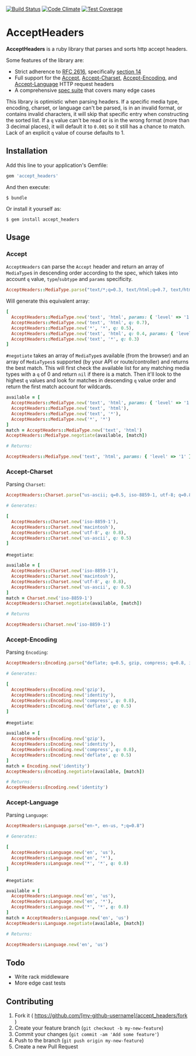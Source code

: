 [![Build Status](https://travis-ci.org/kamui/accept_headers.png)](https://travis-ci.org/kamui/accept_headers)
[![Code Climate](https://codeclimate.com/github/kamui/accept_headers/badges/gpa.svg)](https://codeclimate.com/github/kamui/accept_headers)
[![Test Coverage](https://codeclimate.com/github/kamui/accept_headers/badges/coverage.svg)](https://codeclimate.com/github/kamui/accept_headers)

# AcceptHeaders

**AcceptHeaders** is a ruby library that parses and sorts http accept headers.

Some features of the library are:

  * Strict adherence to [RFC 2616][rfc], specifically [section 14][rfc-sec14]
  * Full support for the [Accept][rfc-sec14-1], [Accept-Charset][rfc-sec14-2],
    [Accept-Encoding][rfc-sec14-3], and [Accept-Language][rfc-sec14-4] HTTP
    request headers
  * A comprehensive [spec suite][spec] that covers many edge cases

This library is optimistic when parsing headers. If a specific media type, encoding, charset, or language can't be parsed, is in an invalid format, or contains invalid characters, it will skip that specific entry when constructing the sorted list. If a `q` value can't be read or is in the wrong format (more than 3 decimal places), it will default it to `0.001` so it still has a chance to match. Lack of an explicit `q` value of course defaults to 1.

[rfc]: http://www.w3.org/Protocols/rfc2616/rfc2616.html
[rfc-sec14]: http://www.w3.org/Protocols/rfc2616/rfc2616-sec14.html
[rfc-sec14-1]: http://www.w3.org/Protocols/rfc2616/rfc2616-sec14.html#sec14.1
[rfc-sec14-2]: http://www.w3.org/Protocols/rfc2616/rfc2616-sec14.html#sec14.2
[rfc-sec14-3]: http://www.w3.org/Protocols/rfc2616/rfc2616-sec14.html#sec14.3
[rfc-sec14-4]: http://www.w3.org/Protocols/rfc2616/rfc2616-sec14.html#sec14.4
[spec]: http://github.com/kamui/accept_headers/tree/master/spec/

## Installation

Add this line to your application's Gemfile:

```ruby
gem 'accept_headers'
```

And then execute:

    $ bundle

Or install it yourself as:

    $ gem install accept_headers

## Usage

### Accept

`AcceptHeaders` can parse the `Accept` header and return an array of `MediaType`s in descending order according to the spec, which takes into account `q` value, `type`/`subtype` and `params` specificity.

```ruby
AcceptHeaders::MediaType.parse("text/*;q=0.3, text/html;q=0.7, text/html;level=1, text/html;level=2;q=0.4, */*;q=0.5")
```

Will generate this equivalent array:

```ruby
[
  AcceptHeaders::MediaType.new('text', 'html', params: { 'level' => '1' }),
  AcceptHeaders::MediaType.new('text', 'html', q: 0.7),
  AcceptHeaders::MediaType.new('*', '*', q: 0.5),
  AcceptHeaders::MediaType.new('text', 'html', q: 0.4, params: { 'level' => '2' }),
  AcceptHeaders::MediaType.new('text', '*', q: 0.3)
]
```

`#negotiate` takes an array of `MediaType`s available (from the browser) and an array of `MediaTypes`s supported (by your API or route/controller) and returns the best match. This will first check the available list for any matching media types with a `q` of 0 and return `nil` if there is a match. Then it'll look to the highest `q` values and look for matches in descending `q` value order and return the first match account for wildcards.

```ruby
available = [
  AcceptHeaders::MediaType.new('text', 'html', params: { 'level' => '1' }),
  AcceptHeaders::MediaType.new('text', 'html'),
  AcceptHeaders::MediaType.new('text', '*'),
  AcceptHeaders::MediaType.new('*', '*')
]
match = AcceptHeaders::MediaType.new('text', 'html')
AcceptHeaders::MediaType.negotiate(available, [match])

# Returns:

AcceptHeaders::MediaType.new('text', 'html', params: { 'level' => '1' })
```

### Accept-Charset

Parsing `Charset`:

```ruby
AcceptHeaders::Charset.parse("us-ascii; q=0.5, iso-8859-1, utf-8; q=0.8, macintosh")

# Generates:

[
  AcceptHeaders::Charset.new('iso-8859-1'),
  AcceptHeaders::Charset.new('macintosh'),
  AcceptHeaders::Charset.new('utf-8', q: 0.8),
  AcceptHeaders::Charset.new('us-ascii', q: 0.5)
]
```

`#negotiate`:

```ruby
available = [
  AcceptHeaders::Charset.new('iso-8859-1'),
  AcceptHeaders::Charset.new('macintosh'),
  AcceptHeaders::Charset.new('utf-8', q: 0.8),
  AcceptHeaders::Charset.new('us-ascii', q: 0.5)
]
match = Charset.new('iso-8859-1')
AcceptHeaders::Charset.negotiate(available, [match])

# Returns

AcceptHeaders::Charset.new('iso-8859-1')
```

### Accept-Encoding

Parsing `Encoding`:

```ruby
AcceptHeaders::Encoding.parse("deflate; q=0.5, gzip, compress; q=0.8, identity")

# Generates:

[
  AcceptHeaders::Encoding.new('gzip'),
  AcceptHeaders::Encoding.new('identity'),
  AcceptHeaders::Encoding.new('compress', q: 0.8),
  AcceptHeaders::Encoding.new('deflate', q: 0.5)
]
```

`#negotiate`:

```ruby
available = [
  AcceptHeaders::Encoding.new('gzip'),
  AcceptHeaders::Encoding.new('identity'),
  AcceptHeaders::Encoding.new('compress', q: 0.8),
  AcceptHeaders::Encoding.new('deflate', q: 0.5)
]
match = Encoding.new('identity')
AcceptHeaders::Encoding.negotiate(available, [match])

# Returns:
AcceptHeaders::Encoding.new('identity')
```

### Accept-Language

Parsing `Language`:

```ruby
AcceptHeaders::Language.parse("en-*, en-us, *;q=0.8")

# Generates:

[
  AcceptHeaders::Language.new('en', 'us'),
  AcceptHeaders::Language.new('en', '*'),
  AcceptHeaders::Language.new('*', '*', q: 0.8)
]
```

`#negotiate`:

```ruby
available = [
  AcceptHeaders::Language.new('en', 'us'),
  AcceptHeaders::Language.new('en', '*'),
  AcceptHeaders::Language.new('*', '*', q: 0.8)
]
match = AcceptHeaders::Language.new('en', 'us')
AcceptHeaders::Language.negotiate(available, [match])

# Returns:

AcceptHeaders::Language.new('en', 'us')
```

## Todo

* Write rack middleware
* More edge cast tests

## Contributing

1. Fork it ( https://github.com/[my-github-username]/accept_headers/fork )
2. Create your feature branch (`git checkout -b my-new-feature`)
3. Commit your changes (`git commit -am 'Add some feature'`)
4. Push to the branch (`git push origin my-new-feature`)
5. Create a new Pull Request
